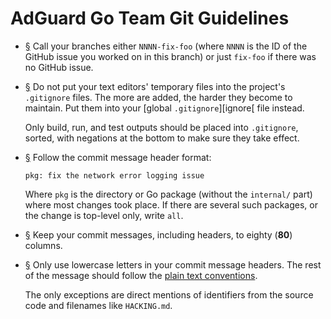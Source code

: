  #  AdGuard Go Team Git Guidelines

 *  <a href="#li-b085c724" id="li-b085c724" name="li-b085c724">§</a>
    Call your branches either `NNNN-fix-foo` (where `NNNN` is the ID of the
    GitHub issue you worked on in this branch) or just `fix-foo` if there was no
    GitHub issue.

 *  <a href="#li-6ff49977" id="li-6ff49977" name="li-6ff49977">§</a>
    Do not put your text editors' temporary files into the project's
    `.gitignore` files.  The more are added, the harder they become to maintain.
    Put them into your [global `.gitignore`][ignore[ file instead.

    Only build, run, and test outputs should be placed into `.gitignore`,
    sorted, with negations at the bottom to make sure they take effect.

 *  <a href="#li-afc0d56c" id="li-afc0d56c" name="li-afc0d56c">§</a>
    Follow the commit message header format:

    ```none
    pkg: fix the network error logging issue
    ```

    Where `pkg` is the directory or Go package (without the `internal/` part)
    where most changes took place.  If there are several such packages, or the
    change is top-level only, write `all`.

 *  <a href="#li-ebd6a188" id="li-ebd6a188" name="li-ebd6a188">§</a>
    Keep your commit messages, including headers, to eighty (**80**) columns.

 *  <a href="#li-b5f7773a" id="li-b5f7773a" name="li-b5f7773a">§</a>
    Only use lowercase letters in your commit message headers.  The rest of the
    message should follow the [plain text conventions][text].

    The only exceptions are direct mentions of identifiers from the source code
    and filenames like `HACKING.md`.

[ignore]: https://stackoverflow.com/a/7335487/1892060.
[text]:   Text.md
